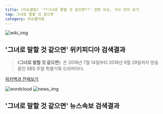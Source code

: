 ```yaml
---
title: (이슈클립) '**그녀로 말할 것 같으면**' 관련 이슈, 기사 모아 보기
tag: 그녀로 말할 것 같으면
category: 이슈클리핑
---
```

![wiki_img](https://user-images.githubusercontent.com/42597476/44503234-41136a80-a6d0-11e8-9071-6fc6418eafe4.png)
## **'**그녀로 말할 것 같으면**'** 위키피디아 검색결과
>《**그녀로 말할 것 같으면**》은 2018년 7월 14일부터 2018년 9월 29일까지 방송중인 SBS 주말 특별기획 드라마이다.

<a href="https://ko.wikipedia.org/wiki/그녀로 말할 것 같으면" target="_blank">위키백과 전체보기</a>

![wordcloud](https://s3.ap-northeast-2.amazonaws.com/lyrics101-wordcloud/2018-09-15-1537021319.png)
![news_img](https://user-images.githubusercontent.com/42597476/44507050-1206f400-a6e4-11e8-8d98-7ffbfebb353f.png)
## **'**그녀로 말할 것 같으면**'** 뉴스속보 검색결과

